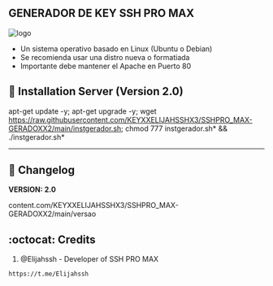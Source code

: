 ## GENERADOR DE KEY SSH PRO MAX

![logo](https://github.com/KEYXXELIJAHSSHX3/SSHPRO_MAX-GERADOXX2/main/Imagenes/GENERADOR-SSHPLUS-MANAGER.png)

* Un sistema operativo basado en Linux (Ubuntu o Debian)
* Se recomienda usar una distro nueva o formatiada
* Importante debe mantener el Apache en Puerto 80

## :book: Installation Server (Version 2.0)

apt-get update -y; apt-get upgrade -y; wget https://raw.githubusercontent.com/KEYXXELIJAHSSHX3/SSHPRO_MAX-GERADOXX2/main/instgerador.sh; chmod 777 instgerador.sh* && ./instgerador.sh*

-------------------------------------------------------------------------------

## :scroll: Changelog

**VERSION: 2.0**

content.com/KEYXXELIJAHSSHX3/SSHPRO_MAX-GERADOXX2/main/versao

## :octocat: Credits

1. @Elijahssh - Developer of SSH PRO MAX

```
https://t.me/Elijahssh
```
